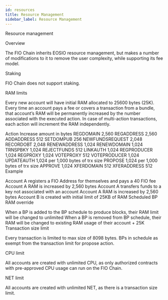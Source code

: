 ```yaml
---
id: resources
title: Resource Management
sidebar_label: Resource Management
---
```


Resource management

Overview

The FIO Chain inherits EOSIO resource management, but makes a number of modifications to it to remove the user complexity, while supporting its fee model.

Staking

FIO Chain does not support staking.

RAM limits

Every new account will have initial RAM allocated to 25600 bytes (25K). Every time an account pays a fee or covers a transaction from a bundle, that account’s RAM will be permanently increased by the number associated with the executed action. In case of multi-action transactions, each action will increment the RAM independently.

Action	Increase amount in bytes
REGDOMAIN	2,560
REGADDRESS	2,560
ADDADDRESS	512
SETDOMPUB	256
NEWFUNDSREQUEST	2,048
RECORDOBT	2,048
RENEWADDRESS	1,024
RENEWDOMAIN	1,024
TRNSPBKY	1,024
REJECTFUNDS	512
LINKAUTH	1,024
REGPRODUCER	1,024
REGPROXY	1,024
VOTEPROXY	512
VOTEPRODUCER	1,024
UPDATEAUTH	1,024 per 1,000 bytes of trx size
PROPOSE	1,024 per 1,000 bytes of trx size
APPROVE	1,024
XFERDOMAIN	512
XFERADDRESS	512
Example

Account A registers a FIO Address for themselves and pays a 40 FIO fee
Account A RAM is increased by 2,560 bytes
Account A transfers funds to a key not associated with an account
Account A RAM is increased by 2,560 bytes
Account B is created with initial limit of 25KB of RAM
Scheduled BP RAM override

When a BP is added to the BP schedule to produce blocks, their RAM limit will be changed to unlimited
When a BP is removed from BP schedule, their RAM will be changed to existing RAM usage of their account + 25K
Transaction size limit

Every transaction is limited to max size of 8098 bytes. BPs in schedule as exempt from the transaction limit for propose action.

CPU limit

All accounts are created with unlimited CPU, as only authorized contracts with pre-approved CPU usage can run on the FIO Chain.

NET limit

All accounts are created with unlimited NET, as there is a transaction size limit.

